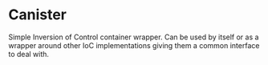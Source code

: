 # Canister
Simple Inversion of Control container wrapper. Can be used by itself or as a wrapper around other IoC implementations giving them a common interface to deal with.
